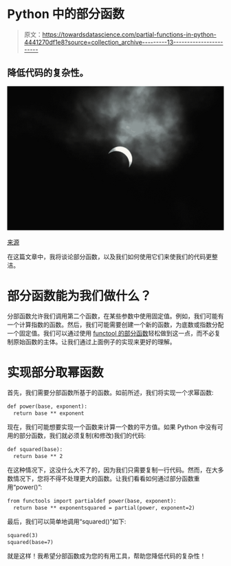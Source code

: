 # Python 中的部分函数

> 原文：<https://towardsdatascience.com/partial-functions-in-python-4441270df1e8?source=collection_archive---------13----------------------->

## 降低代码的复杂性。

![](img/bbf2c2ef40250c8e6751cc1a3267ad8e.png)

[来源](https://pixabay.com/images/id-5507459/)

在这篇文章中，我将谈论部分函数，以及我们如何使用它们来使我们的代码更整洁。

# 部分函数能为我们做什么？

分部函数允许我们调用第二个函数，在某些参数中使用固定值。例如，我们可能有一个计算指数的函数。然后，我们可能需要创建一个新的函数，为底数或指数分配一个固定值。我们可以通过使用 [functool 的部分函数](https://docs.python.org/3/library/functools.html#functools.partial)轻松做到这一点，而不必复制原始函数的主体。让我们通过上面例子的实现来更好的理解。

# 实现部分取幂函数

首先，我们需要分部函数所基于的函数。如前所述，我们将实现一个求幂函数:

```
def power(base, exponent):
  return base ** exponent
```

现在，我们可能想要实现一个函数来计算一个数的平方值。如果 Python 中没有可用的部分函数，我们就必须复制(和修改)我们的代码:

```
def squared(base):
  return base ** 2
```

在这种情况下，这没什么大不了的，因为我们只需要复制一行代码。然而，在大多数情况下，您将不得不处理更大的函数。让我们看看如何通过部分函数重用“power()”:

```
from functools import partialdef power(base, exponent):
  return base ** exponentsquared = partial(power, exponent=2)
```

最后，我们可以简单地调用“squared()”如下:

```
squared(3)
squared(base=7)
```

就是这样！我希望分部函数成为您的有用工具，帮助您降低代码的复杂性！